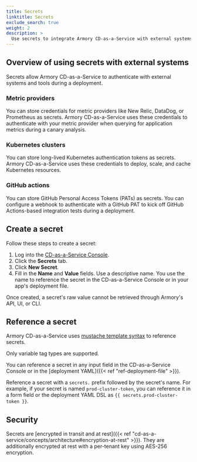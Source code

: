 ```yaml
---
title: Secrets
linktitle: Secrets
exclude_search: true
weight: 2
description: >
  Use secrets to integrate Armory CD-as-a-Service with external systems and tools.
---
```


## Overview of using secrets with external systems

Secrets allow Armory CD-as-a-Service to authenticate with external systems and tools during a deployment.

### Metric providers

You can store credentials for metric providers like New Relic, DataDog, or Prometheus as secrets. Armory CD-as-a-Service uses these credentials to authenticate with your metric provider when querying for application metrics during a canary analysis.

### Kubernetes clusters

You can store long-lived Kubernetes authentication tokens as secrets.
Armory CD-as-a-Service uses these credentials to deploy, scale, and cache Kubernetes resources.

### GitHub actions

You can store GitHub Personal Access Tokens (PATs) as secrets.
You can configure a webhook to authenticate with a GitHub PAT to kick off GitHub Actions-based integration tests during a deployment.

## Create a secret

Follow these steps to create a secret:

1. Log into the [CD-as-a-Service Console](https://console.cloud.armory.io).
2. Click the **Secrets** tab.
3. Click **New Secret**.
4. Fill in the **Name** and **Value** fields. Use a descriptive name. You use the name to reference the secret in the CD-as-a-Service Console or in your app's deployment file.

Once created, a secret's raw value cannot be retrieved through Armory's API, UI, or CLI.

## Reference a secret

Armory CD-as-a-Service uses [mustache template syntax](https://mustache.github.io/mustache.5.html) to reference secrets.

Only variable tag types are supported.

You can reference a secret in any input field in the CD-as-a-Service Console or in the [deployment YAML]({{< ref "ref-deployment-file" >}}).

Reference a secret with a `secrets.` prefix followed by the secret's name.
For example, if your secret is named `prod-cluster-token`, you can reference it in a form field or the deployment YAML DSL as `{{ secrets.prod-cluster-token }}`.

## Security

Secrets are [encrypted in transit and at rest]({{< ref "cd-as-a-service/concepts/architecture#encryption-at-rest" >}}). They are additionally encrypted at rest with a per-tenant key using AES-256 encryption.